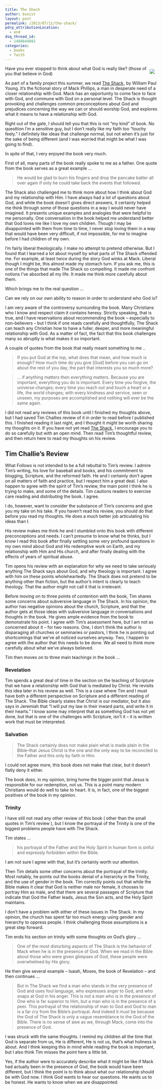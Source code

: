```yaml
---
title: The Shack
author: bsoist
layout: post
permalink: /2013/07/11/the-shack/
pdrp_attributionLocation:
  - end
dsq_thread_id:
  - 1488844882
categories:
  - books
  - faith
---
```

<div style="float:right;padding:10px;">
<a href="http://www.amazon.com/gp/product/160941411X/ref=as_li_tl?ie=UTF8&camp=1789&creative=390957&creativeASIN=160941411X&linkCode=as2&tag=weifyoasme-20&linkId=HKESPYIEKCVPS662"><img border="0" src="http://ws-na.amazon-adsystem.com/widgets/q?_encoding=UTF8&ASIN=160941411X&Format=_SL110_&ID=AsinImage&MarketPlace=US&ServiceVersion=20070822&WS=1&tag=weifyoasme-20" ></a><img src="http://ir-na.amazon-adsystem.com/e/ir?t=weifyoasme-20&l=as2&o=1&a=160941411X" width="1" height="1" border="0" alt="" style="border:none !important; margin:0px !important;" />
</div>

Have you ever stopped to think about what God is really like? (those of you that believe in God)

As part of a family project this summer, we read <a href="http://www.amazon.com/gp/product/160941411X/ref=as_li_tl?ie=UTF8&camp=1789&creative=390957&creativeASIN=160941411X&linkCode=as2&tag=weifyoasme-20&linkId=HKESPYIEKCVPS662">The Shack</a><img src="http://ir-na.amazon-adsystem.com/e/ir?t=weifyoasme-20&l=as2&o=1&a=160941411X" width="1" height="1" border="0" alt="" style="border:none !important; margin:0px !important;" />, by William Paul Young. It&#8217;s the fictional story of Mack Phillips, a man in desperate need of a closer relationship with God. Mack has an opportunity to come face to face with God, and commune with God on a personal level. The Shack is thought provoking and challenges common preconceptions about God and prejudices concerning the way we can or should worship God, and explores what it means to have a relationship with God.

Right out of the gate, I should tell you that this is not &#8220;my kind&#8221; of book. No questtion I&#8217;m a sensitive guy, but I don&#8217;t really like my faith too &#8220;touchy feely.&#8221; I definitely like ideas that challenge normal, but not when it&#8217;s just for the sake of being different (and I was worried that might be what I was going to find).

In spite of that, I very enjoyed the book very much.

First of all, many parts of the book really spoke to me as a father. One quote from the book serves as a great example &#8230;

> He would be glad to burn his fingers and drop the pancake batter all over again if only he could take back the events that followed.

The Shack also challenged me to think more about how I think about God and my relationship with Him. I have always had a lot of questions about God, and while the book doesn&#8217;t gives direct answers, it certainly helped me think through some of those questions in a way I would never have imagined. It presents unique examples and analogies that were helpful to me personally. One conversation in the book helped me understand better that God loves me like I love my own children. Though I may be disappointed with them from time to time, I never stop loving them in a way that would have been very difficult, if not impossible, for me to imagine before I had children of my own.

I&#8217;m fairly liberal theologically. I make no attempt to pretend otherwise. But I found that I learned a lot about myself by what parts of The Shack offended me. For example, at least twice during the story God winks at Mack. Liberal though I might be, this almost made my stomach turn. If you ask me, this is one of the things that made The Shack so compelling. It made me confront notions I&#8217;ve absorbed all my life. It made me think more carefully about them.

Which brings me to the real question &#8230;

Can we rely on our own ability to reason in order to understand who God is?

I am very aware of the controversy surrounding the book. Many Christians who I know and respect claim it contains heresy. Strictly speaking, that is true, and I have reservations about recommending the book &#8211; especially to non-believers &#8211; but I think if one reads carefully and thoughtfully, The Shack can teach any Christian how to have a fuller, deeper, and more meaningful relationship with God. As a matter of fact, the fact that this book challenges many so abruptly is what makes it so important.

A couple of quotes from the book that really meant something to me ..

> If you put God at the top, what does that mean, and how much is enough? How much time do you give [God] before you can go on about the rest of you day, the part that interests you so much more?

> &#8230; if anything matters then everything matters. Because you are important, everything you do is important. Every time you forgive, the universe changes; every time you reach out and touch a heart or a life, the world changes; with every kindness and service, seen or unseen, my purposes are accomplished and nothing will ever be the same again.

I did not read any reviews of this book until I finished my thoughts above, but I had saved Tim Challies review of it in order to read before I published this. I finished reading it last night, and I thought it might be worth sharing my thoughts on it. If you have not yet read <a href="http://www.amazon.com/gp/product/160941411X/ref=as_li_tl?ie=UTF8&camp=1789&creative=390957&creativeASIN=160941411X&linkCode=as2&tag=weifyoasme-20&linkId=HKESPYIEKCVPS662">The Shack</a><img src="http://ir-na.amazon-adsystem.com/e/ir?t=weifyoasme-20&l=as2&o=1&a=160941411X" width="1" height="1" border="0" alt="" style="border:none !important; margin:0px !important;" />, I encourage you to do so carefully but with an open mind. Then read <a hrer="http://www.challies.com/book-reviews/a-review-of-the-shack-download-it-here">Tim&#8217;s thoughtful review</a>, and then return here to read my thoughts on his review.

## Tim Challie&#8217;s Review

What Follows is not intended to be a full rebuttal to Tim&#8217;s review. I admire Tim&#8217;s writing, his love for baseball and books, and his commitment to blogging, Scripture, and the reformed faith. He and I certainly don&#8217;t agree on all matters of faith and practice, but I respect him a great deal. I also happen to agree with the spirit of Tim&#8217;s review, the main point I think he is trying to make, and some of the details. Tim cautions readers to exercise care reading and distributing the book. I agree.

I do, however, want to consider the substance of Tim&#8217;s concerns and give you my take on his take. If you haven&#8217;t read his review, you should do that before you read my thoughts. He does a much better job articulating his ideas than I.

His review makes me think he and I stumbled onto this book with different preconceptions and needs. I can&#8217;t presume to know what he thinks, but I know I read this book after finally settling some very profound questions in my own mind about God and His redemptive work on Earth, and my relationship with Him and His church, and after finally dealing with the effects of years of spiritual abuse.

Tim opens his review with an explanation for why we need to take seriously anything The Shack says about God, and why theology is important. I agree with him on these points wholeheartedly. The Shack does not pretend to be anything other than fiction, but the author&#8217;s intent is clearly to teach theology. That the author might not call it that is irrelevant.

Before moving on to three points of contention with the book, Tim shares some concerns about subversive language in The Shack. In his opinion, the author has negative opinions about the church, Scripture, and that the author gets at those ideas with subversive language in conversations and thoughts in the book. He gives ample evidence from the book to demonstrate his point. I agree with Tim&#8217;s assessment here, but I am not as concerned about it &#8211; for two reasons. One, I don&#8217;t think the author is disparaging all churches or seminaries or pastors, I think he is pointing out shortcomings that we&#8217;ve all noticed ourselves anyway. Two, I happen to agree with the author that this needs to be done. We all need to think more carefully about what we&#8217;ve always believed.

Tim then moves on to three main teachings in the book &#8230;

### Revelation

Tim spends a great deal of time in the section on the teaching of Scripture that we have a relationship with God that is mediated by Christ. He revisits this idea later in his review as well. This is a case where Tim and I must have both a different perspective on Scripture and a different reading of The Shack. The Bible clearly states that Christ is our mediator, but it also says in Jeremiah that &#8220;I will put my law in their inward parts, and write it in their hearts.&#8221; I know some may interpret that as something God has not yet done, but that is one of the challenges with Scripture, isn&#8217;t it &#8211; it is written work that must be interpreted.

### Salvation

> The Shack certainly does not make plain what is made plain in the Bible&#8211;that Jesus Christ is the one and the only way to be reconciled to the Father and this only by faith in Him.

I could not agree more, this book does not make that clear, but it doesn&#8217;t flatly deny it either.

The book does, in my opinion, bring home the bigger point that Jesus is responsible for our redemption, not us. This is a point many modern Christians would do well to take to heart. It is, in fact, one of the biggest positives of the book in my opinion.

### Trinity

I have still not read any other review of this book ( other than the small quotes in Tim&#8217;s review ), but I know the portrayal of the Trinity is one of the biggest problems people have with The Shack.

Tim states &#8230;

> his portrayal of the Father and the Holy Spirit in human form is sinful and expressly forbidden within the Bible.

I am not sure I agree with that, but it&#8217;s certainly worth our attention.

Then Tim details some other concerns about the portrayal of the trinity. Most notably, he points out the books denial of a hierarchy in the Trinity, and the use of gender in the book. Tim correctly points out that while the Bible makes it clear that God is neither male nor female, it chooses to portray Him as male, and that there are several passages of Scripture that indicate that God the Father leads, Jesus the Son acts, and the Holy Spirit maintains.

I don&#8217;t have a problem with either of these issues in The Shack. In my opinion, the church has spent far too much energy using gender and hierarchy to oppress people. I think challenging those assumptions is a great step forward.

Tim ends his section on trinity with some thoughts on God&#8217;s glory &#8230;

> One of the most disturbing aspects of The Shack is the behavior of Mack when he is in the presence of God. When we read in the Bible about those who were given glimpses of God, these people were overwhelmed by His glory.

He then give several example &#8211; Isaiah, Moses, the book of Revelation &#8211; and then continues &#8230;

> But in The Shack we find a man who stands in the very presence of God and uses foul language, who expresses anger to God, and who snaps at God in his anger. This is not a man who is in the presence of One who is far superior to Him, but a man who is in the presence of a peer. This portrayal of the relationship of man to God and God to man is a far cry from the Bible&#8217;s portrayal. And indeed it must be because the God of The Shack is only a vague resemblance to the God of the Bible. There is no sense of awe as we, through Mack, come into the presence of God.

I was struck with the same thoughts. I remind my children all the time that God is separate from us, He is different, He is not us, that&#8217;s what holiness is about. And I think keeping this in mind while reading the book is important, but I also think Tim misses the point here a little bit.

Yes, if the author were to accurately describe what it might be like if Mack had actually been in the presence of God, the book would have been different, but I think the point is to think about what our relationship should be with God now. I think God wants to hear our questions. He wants us to be honest. He wants to know when we are disappointed.

<div style="clear:both;">
  &nbsp;
</div>

